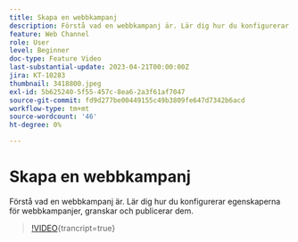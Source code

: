 ```yaml
---
title: Skapa en webbkampanj
description: Förstå vad en webbkampanj är. Lär dig hur du konfigurerar egenskaperna för webbkampanjer, granskar och publicerar dem.
feature: Web Channel
role: User
level: Beginner
doc-type: Feature Video
last-substantial-update: 2023-04-21T00:00:00Z
jira: KT-10283
thumbnail: 3418800.jpeg
exl-id: 5b625240-5f55-457c-8ea6-2a3f61af7047
source-git-commit: fd9d277be00449155c49b3809fe647d7342b6acd
workflow-type: tm+mt
source-wordcount: '46'
ht-degree: 0%

---
```


# Skapa en webbkampanj

Förstå vad en webbkampanj är. Lär dig hur du konfigurerar egenskaperna för webbkampanjer, granskar och publicerar dem.

>[!VIDEO](https://video.tv.adobe.com/v/3418800/?quality=12&learn=on){trancript=true}
